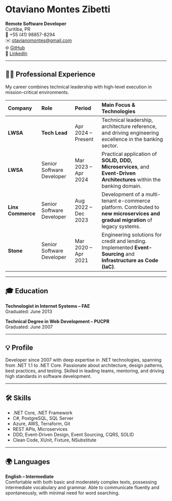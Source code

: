 # Otaviano Montes Zibetti

**Remote Software Developer**  
Curitiba, PR  
📱 +55 (41) 98857-8294  
✉️ otavianomontes@gmail.com  
🌐 [GitHub](https://github.com/otaviano)  
🔗 [LinkedIn](https://linkedin.com/in/otaviano-montes-zibett)

---

## 🧑‍💻 Professional Experience

My career combines technical leadership with high-level execution in mission-critical environments.

| Company | Role | Period | Main Focus & Technologies |
| :--- | :--- | :--- | :--- |
| **LWSA** | **Tech Lead** | Apr 2024 – Present | Technical leadership, architecture reference, and driving engineering excellence in the banking sector. |
| **LWSA** | Senior Software Developer | Mar 2023 – Apr 2024 | Practical application of **SOLID, DDD, Microservices**, and **Event-Driven Architectures** within the banking domain. |
| **Linx Commerce** | Senior Software Developer | Aug 2022 – Dec 2023 | Development of a multi-tenant e-commerce platform. Contributed to **new microservices and gradual migration** of legacy systems. |
| **Stone** | Senior Software Developer | Mar 2020 – Apr 2021 | Engineering solutions for credit and lending. Implemented **Event-Sourcing** and **Infrastructure as Code (IaC)**. |

---

## 🎓 Education

**Technologist in Internet Systems – FAE**  
Graduated: June 2013

**Technical Degree in Web Development – PUCPR**  
Graduated: June 2007

---

## 💡 Profile

Developer since 2007 with deep expertise in .NET technologies, spanning from .NET 1.1 to .NET Core. Passionate about architecture, design patterns, best practices, and testing. Skilled in leading teams, mentoring, and driving high standards in software development.

---

## 🛠️ Skills

- .NET Core, .NET Framework
- C#, PostgreSQL, SQL Server
- Azure, AWS, Terraform, Git
- REST APIs, Microservices
- DDD, Event-Driven Design, Event Sourcing, CQRS, SOLID
- Clean Code, XUnit, Fixture, NSubstitute

---

## 🌍 Languages

**English – Intermediate**  
Comfortable with both basic and moderately complex texts, possessing intermediate vocabulary and grammar. Able to communicate fluently and spontaneously, with minimal need for word searching.
